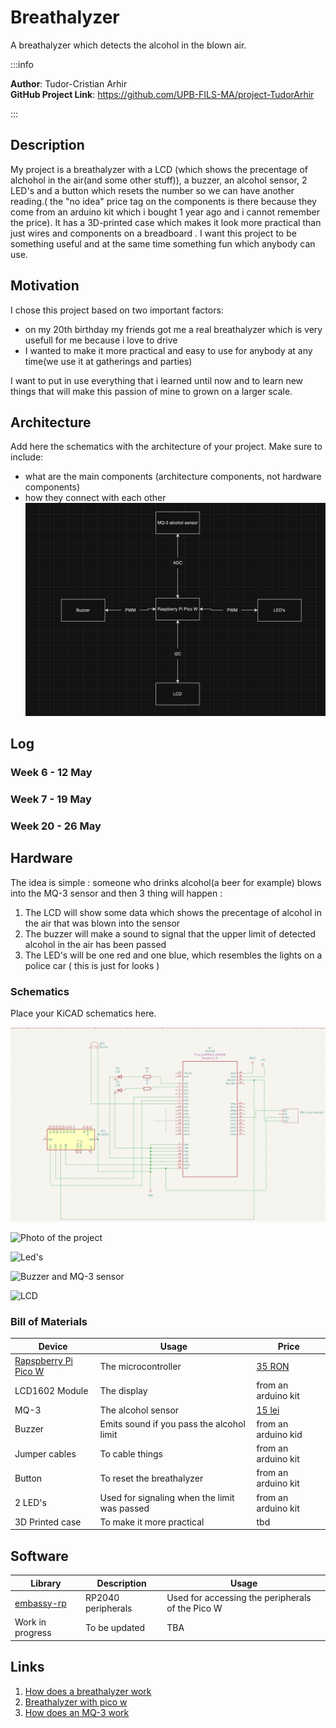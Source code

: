 # Breathalyzer
A breathalyzer which detects the alcohol in the blown air.

:::info 

**Author**: Tudor-Cristian Arhir \
**GitHub Project Link**: https://github.com/UPB-FILS-MA/project-TudorArhir

:::

## Description

 My project is a breathalyzer with a LCD (which shows the precentage of alchohol in the air(and some other stuff)), a buzzer, an alcohol sensor, 2 LED's  and a button which resets the number so we can have another reading.( the "no idea" price tag on the components is there because they come from an arduino kit which i bought 1 year ago and i cannot remember the price). It has a 3D-printed case which makes it look more practical than just wires and components on a breadboard . I want this project to be something useful and at the same time something fun which anybody can use.


## Motivation

I chose this project based on two important factors:
- on my 20th birthday my friends got me a real breathalyzer which is very usefull for me because i love to drive
- I wanted to make it more practical and easy to use for anybody at any time(we use it at gatherings and parties)

I want to put in use everything that i learned until now and to learn new things that will make this passion of mine to grown on a larger scale.

## Architecture 

Add here the schematics with the architecture of your project. Make sure to include:
 - what are the main components (architecture components, not hardware components)
 - how they connect with each other
![Block diagram](image-1.png)
## Log

<!-- write every week your progress here -->

### Week 6 - 12 May

### Week 7 - 19 May

### Week 20 - 26 May

## Hardware

The idea is simple : someone who drinks alcohol(a beer for example) blows into the MQ-3 sensor and then 3 thing will happen :
 1. The LCD will show some data which shows the precentage of alcohol in the air that was blown into the sensor
 2. The buzzer will make a sound to signal that the upper limit of detected alcohol in the air has been passed
 3. The LED's will be one red and one blue, which resembles the lights on a police car ( this is just for looks )
### Schematics

Place your KiCAD schematics here.


![Kicad Schematic](schematic.png)

![Photo of the project](irl_schematic.png)

![Led's](led.png)

![Buzzer and MQ-3 sensor](buzzer_mq-3.png)

![LCD](LCD.png)


### Bill of Materials

| Device | Usage | Price |
|--------|--------|-------|
| [Rapspberry Pi Pico W](https://www.raspberrypi.com/documentation/microcontrollers/raspberry-pi-pico.html) | The microcontroller | [35 RON](https://www.optimusdigital.ro/en/raspberry-pi-boards/12394-raspberry-pi-pico-w.html) |
| LCD1602 Module | The display | from an arduino kit |
| MQ-3 | The alcohol sensor| [15 lei](https://www.optimusdigital.ro/en/gas-sensors/1125-modul-senzor-de-gaz-mq-3.html) |
| Buzzer | Emits sound if you pass the alcohol limit | from an arduino kid |
| Jumper cables | To cable things | from an arduino kit |
| Button | To reset the breathalyzer | from an arduino kit |
| 2 LED's | Used for signaling when the limit was passed | from an arduino kit |
| 3D Printed case | To make it more practical | tbd |


## Software

| Library | Description | Usage |
|---------|-------------|-------|
| [embassy-rp](https://github.com/embassy-rs/embassy/tree/main/embassy-rp) | RP2040 peripherals | Used for accessing the peripherals of the Pico W |
| Work in progress | To be updated | TBA |


## Links

<!-- Add a few links that inspired you and that you think you will use for your project -->

1. [How does a breathalyzer work](https://www.medicalnewstoday.com/articles/breathalyzer-test)
2. [Breathalyzer with pico w](https://forums.raspberrypi.com/viewtopic.php?t=226459)
3. [How does an MQ-3 work](https://help.sinric.pro/pages/tutorials/custom-device-types/alcohol-sensor/MQ-3)
